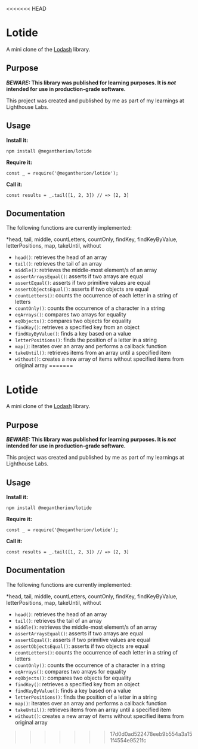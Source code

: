 <<<<<<< HEAD
# Lotide

A mini clone of the [Lodash](https://lodash.com) library.

## Purpose

**_BEWARE:_ This library was published for learning purposes. It is _not_ intended for use in production-grade software.**

This project was created and published by me as part of my learnings at Lighthouse Labs. 

## Usage

**Install it:**

`npm install @megantherion/lotide`

**Require it:**

`const _ = require('@megantherion/lotide');`

**Call it:**

`const results = _.tail([1, 2, 3]) // => [2, 3]`

## Documentation

The following functions are currently implemented:

*head,
  tail,
  middle,
  countLetters,
  countOnly,
  findKey,
  findKeyByValue,
  letterPositions,
  map,
  takeUntil,
  without

* `head()`: retrieves the head of an array
* `tail()`: retrieves the tail of an array
* `middle()`: retrieves the middle-most element/s of an array
* `assertArraysEqual()`: asserts if two arrays are equal
* `assertEqual()`: asserts if two primitive values are equal
* `assertObjectsEqual()`: asserts if two objects are equal
* `countLetters()`: counts the occurrence of each letter in a string of letters
* `countOnly()`: counts the occurrence of a character in a string
* `eqArrays()`: compares two arrays for equality
* `eqObjects()`: compares two objects for equality
* `findKey()`: retrieves a specified key from an object
* `findKeyByValue()`: finds a key based on a value
* `letterPositions()`: finds the position of a letter in a string
* `map()`: iterates over an array and performs a callback function
* `takeUntil()`: retrieves items from an array until a specified item
* `without()`: creates a new array of items without specified items from original array
=======
# Lotide

A mini clone of the [Lodash](https://lodash.com) library.

## Purpose

**_BEWARE:_ This library was published for learning purposes. It is _not_ intended for use in production-grade software.**

This project was created and published by me as part of my learnings at Lighthouse Labs. 

## Usage

**Install it:**

`npm install @megantherion/lotide`

**Require it:**

`const _ = require('@megantherion/lotide');`

**Call it:**

`const results = _.tail([1, 2, 3]) // => [2, 3]`

## Documentation

The following functions are currently implemented:

*head,
  tail,
  middle,
  countLetters,
  countOnly,
  findKey,
  findKeyByValue,
  letterPositions,
  map,
  takeUntil,
  without

* `head()`: retrieves the head of an array
* `tail()`: retrieves the tail of an array
* `middle()`: retrieves the middle-most element/s of an array
* `assertArraysEqual()`: asserts if two arrays are equal
* `assertEqual()`: asserts if two primitive values are equal
* `assertObjectsEqual()`: asserts if two objects are equal
* `countLetters()`: counts the occurrence of each letter in a string of letters
* `countOnly()`: counts the occurrence of a character in a string
* `eqArrays()`: compares two arrays for equality
* `eqObjects()`: compares two objects for equality
* `findKey()`: retrieves a specified key from an object
* `findKeyByValue()`: finds a key based on a value
* `letterPositions()`: finds the position of a letter in a string
* `map()`: iterates over an array and performs a callback function
* `takeUntil()`: retrieves items from an array until a specified item
* `without()`: creates a new array of items without specified items from original array
>>>>>>> 17d0d0ad522478eeb9b554a3a151f4554e9521fc
